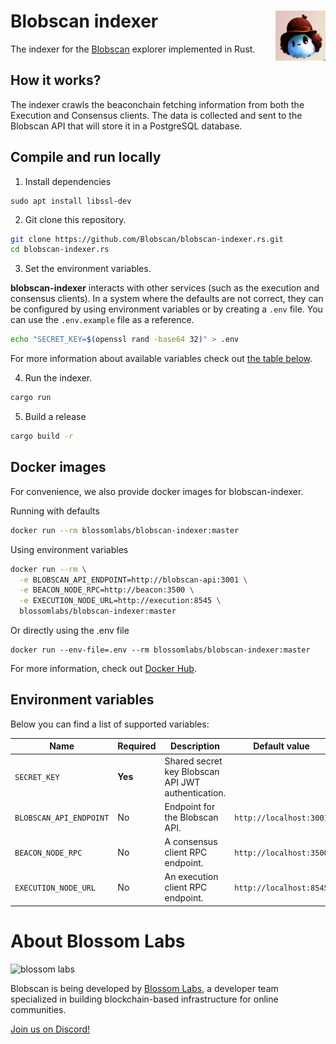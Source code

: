 # Blobscan indexer <a href="#"><img align="right" src=".github/assets/blobi.jpeg" height="80px" /></a>

The indexer for the [Blobscan](https://github.com/Blobscan/blobscan) explorer implemented in Rust.

## How it works?

The indexer crawls the beaconchain fetching information from both the Execution and Consensus clients. The data is collected and sent to the Blobscan API that will store it in a PostgreSQL database.

## Compile and run locally

1. Install dependencies

```
sudo apt install libssl-dev
```

2. Git clone this repository.

```bash
git clone https://github.com/Blobscan/blobscan-indexer.rs.git
cd blobscan-indexer.rs
```

3. Set the environment variables.

**blobscan-indexer** interacts with other services (such as the execution and consensus clients). In a system where the defaults are not correct, they can be configured
by using environment variables or by creating a `.env` file. You can use the `.env.example` file as a reference.

```bash
echo "SECRET_KEY=$(openssl rand -base64 32)" > .env
```

For more information about available variables check out [the table below](#environment-variables).

4. Run the indexer.

```bash
cargo run
```

5. Build a release

```bash
cargo build -r
```

## Docker images

For convenience, we also provide docker images for blobscan-indexer.

Running with defaults

```bash
docker run --rm blossomlabs/blobscan-indexer:master
```

Using environment variables

```bash
docker run --rm \
  -e BLOBSCAN_API_ENDPOINT=http://blobscan-api:3001 \
  -e BEACON_NODE_RPC=http://beacon:3500 \
  -e EXECUTION_NODE_URL=http://execution:8545 \
  blossomlabs/blobscan-indexer:master
```

Or directly using the .env file

```
docker run --env-file=.env --rm blossomlabs/blobscan-indexer:master
```

For more information, check out [Docker Hub](https://hub.docker.com/r/blossomlabs/blobscan-indexer).

## Environment variables

Below you can find a list of supported variables:

| Name                    | Required | Description                                                                            | Default value           |
| ----------------------- | -------- | -------------------------------------------------------------------------------------- | ----------------------- |
| `SECRET_KEY`            | **Yes**  | Shared secret key Blobscan API JWT authentication.                                     |                         |
| `BLOBSCAN_API_ENDPOINT` | No       | Endpoint for the Blobscan API.                                                         | `http://localhost:3001` |
| `BEACON_NODE_RPC`       | No       | A consensus client RPC endpoint.                                                       | `http://localhost:3500` |
| `EXECUTION_NODE_URL`    | No       | An execution client RPC endpoint.                                                      | `http://localhost:8545` |

# About Blossom Labs

![blossom labs](https://blossom.software/img/logo.svg)

Blobscan is being developed by [Blossom Labs](https://blossom.software/), a developer team specialized in building blockchain-based infrastructure for online communities.

[Join us on Discord!](https://discordapp.com/invite/fmqrqhkjHY/)
